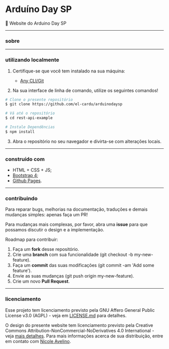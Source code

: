 # Arduíno Day SP

:pushpin: Website do Arduino Day SP 

---

### sobre 

---

### utilizando localmente

1. Certifique-se que você tem instalado na sua máquina:
	- [Any CLI/Git](https://git-for-windows.github.io/)

2. Na sua interface de linha de comando, utilize os seguintes comandos!

```bash
# Clone o presente repositório
$ git clone https://github.com/el-cardu/arduinodaysp

# Vá até o repositório 
$ cd rest-api-example

# Instale Dependências
$ npm install
```

3. Abra o repositório no seu navegador e divirta-se com alterações locais.

---

### construído com

- HTML + CSS + JS;
- [Bootstrap 4](https://getbootstrap.com/);
- [Github Pages](https://pages.github.com/).

---

### contribuindo

Para reparar bugs, melhorias na documentação, traduções e demais mudanças simples: apenas faça um PR! <br>

Para mudanças mais complexas, por favor, abra uma __issue__ para que possamos discutir o design e a implementação. <br>

Roadmap para contribuir: <br>

1. Faça um __fork__ desse repositório.
2. Crie uma __branch__ com sua funcionalidade (git checkout -b my-new-feature).
3. Faça um __commit__ das suas modificações (git commit -am 'Add some feature').
4. Envie as suas mudanças (git push origin my-new-feature).
5. Crie um novo __Pull Request__.

---


### licenciamento 

Esse projeto tem licenciamento previsto pela GNU Affero General Public License v3.0 (AGPL) - veja em [LICENSE.md](https://github.com/el-cardu/arduinodaysp/blob/master/LICENSE) para detalhes. <br>

O design do presente website tem licenciamento previsto pela Creative Commons Attribution-NonCommercial-NoDerivatives 4.0 International - veja [mais detalhes](https://creativecommons.org/licenses/by-nc-nd/4.0/legalcode). Para mais informações acerca de sua distribuição, entre em contato com [Nicole Avelino](https://www.behance.net/NicoleAvelino).